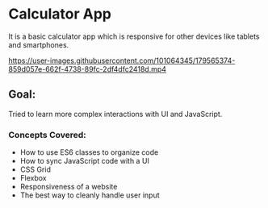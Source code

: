 # Calculator App
It is a basic calculator app which is responsive for other devices like tablets and smartphones. </br>

https://user-images.githubusercontent.com/101064345/179565374-859d057e-662f-4738-89fc-2df4dfc2418d.mp4

## Goal:
Tried to learn more complex interactions with UI and JavaScript.

 ### Concepts Covered:
 
- How to use ES6 classes to organize code
- How to sync JavaScript code with a UI
- CSS Grid
- Flexbox
- Responsiveness of a website
- The best way to cleanly handle user input
